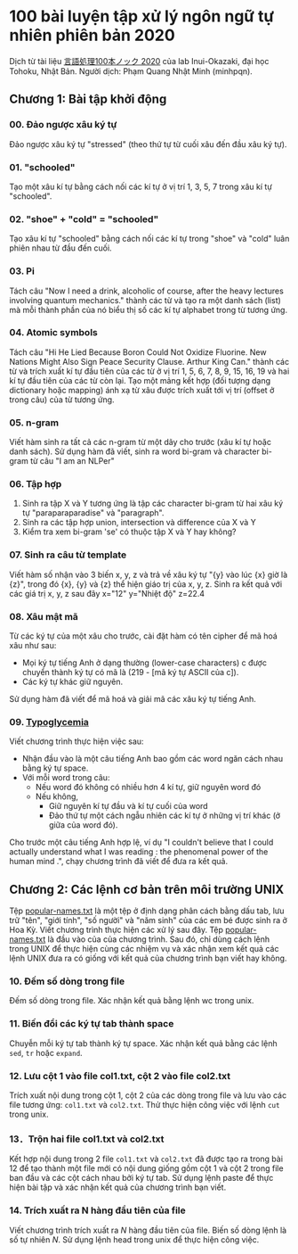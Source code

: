100 bài luyện tập xử lý ngôn ngữ tự nhiên phiên bản 2020
========================================================

Dịch từ tài liệu [言語処理100本ノック 2020](<https://nlp100.github.io/ja>) của lab Inui-Okazaki, đại học Tohoku, Nhật Bản. Người dịch: Phạm Quang Nhật Minh
(minhpqn).

## Chương 1: Bài tập khởi động

### 00. Đảo ngược xâu ký tự

Đảo ngược xâu ký tự "stressed" (theo thứ tự từ cuối xâu đến đầu xâu ký tự).

### 01. "schooled"

Tạo một xâu kí tự bằng cách nối các kí tự ở vị trí 1, 3, 5, 7 trong xâu kí tự "schooled".

### 02. "shoe" + "cold" = "schooled"

Tạo xâu kí tự "schooled" bằng cách nối các kí tự trong "shoe" và "cold" luân phiên nhau từ đầu đến cuối.

### 03. Pi

Tách câu "Now I need a drink, alcoholic of course, after the heavy lectures involving quantum mechanics." thành các từ và 
tạo ra một danh sách (list) mà mỗi thành phần của nó biểu thị số các kí tự alphabet trong từ tương ứng.

### 04. Atomic symbols

Tách câu "Hi He Lied Because Boron Could Not Oxidize Fluorine. New Nations Might Also Sign Peace Security Clause. Arthur King Can." thành các từ
và trích xuất kí tự đầu tiên của các từ ở vị trí 1, 5, 6, 7, 8, 9, 15, 16, 19 và hai kí tự đầu tiên của các từ còn lại. Tạo một mảng kết hợp (đối tượng
dạng dictionary hoặc mapping) ánh xạ từ xâu được trích xuất tới vị trí (offset ở trong câu) của từ tương ứng.

### 05. n-gram

Viết hàm sinh ra tất cả các n-gram từ một dãy cho trước (xâu kí tự hoặc danh sách). Sử dụng hàm đã viết, sinh ra word bi-gram và character bi-gram từ câu "I am an NLPer"

### 06. Tập hợp

1.  Sinh ra tập X và Y tương ứng là tập các character bi-gram từ hai xâu ký tự
    "paraparaparadise" và "paragraph".
2.  Sinh ra các tập hợp union, intersection và difference của X và Y
3.  Kiểm tra xem bi-gram 'se' có thuộc tập X và Y hay không?

### 07. Sinh ra câu từ template

Viết hàm số nhận vào 3 biến x, y, z và trả về xâu ký tự "{y} vào lúc {x} giờ là {z}", trong đó {x}, {y} và {z} thể hiện giáo trị của x, y, z.
Sinh ra kết quả với các giá trị x, y, z sau đây x="12" y="Nhiệt độ" z=22.4

### 08. Xâu mật mã

Từ các ký tự của một xâu cho trước, cài đặt hàm có tên cipher để mã hoá xâu như
sau:

- Mọi ký tự tiếng Anh ở dạng thường (lower-case characters) c được chuyển
thành ký tự có mã là (219 - [mã ký tự ASCII của c]).
- Các ký tự khác giữ nguyên.

Sử dụng hàm đã viết để mã hoá và giải mã các xâu ký tự tiếng Anh.

### 09. [Typoglycemia](<https://en.wikipedia.org/wiki/Typoglycemia>)

Viết chương trình thực hiện việc sau:

- Nhận đầu vào là một câu tiếng Anh bao gồm các word ngăn cách nhau bằng ký tự
space. 
- Với mỗi word trong câu:
    * Nếu word đó không có nhiều hơn 4 kí tự, giữ nguyên word đó
    * Nếu không,
        + Giữ nguyên kí tự đầu và kí tự cuối của word
        + Đảo thứ tự một cách ngẫu nhiên các kí tự ở những vị trí khác (ở giữa của word đó).

Cho trước một câu tiếng Anh hợp lệ, ví dụ "I couldn't believe that I could actually understand what I
was reading : the phenomenal power of the human mind .", chạy chương trình đã
viết để đưa ra kết quả.

## Chương 2: Các lệnh cơ bản trên môi trường UNIX

Tệp [popular-names.txt](https://nlp100.github.io/data/popular-names.txt) là một tệp ở định dạng phân cách bằng dấu tab, lưu trữ "tên", "giới tính", "số người" và "năm sinh" của các em bé được sinh ra ở Hoa Kỳ. Viết chương trình thực hiện các xử lý sau đây. Tệp [popular-names.txt](https://nlp100.github.io/data/popular-names.txt) là đầu vào của của chương trình. Sau đó, chỉ dùng cách lệnh trong UNIX để thực hiện cùng các nhiệm vụ và xác nhận xem kết quả các lệnh UNIX đưa ra có giống với kết quả của chương trình bạn viết hay không.

### 10. Đếm số dòng trong file

Đếm số dòng trong file. Xác nhận kết quả bằng lệnh wc trong unix.

### 11. Biến đổi các ký tự tab thành space

Chuyễn mỗi ký tự tab thành ký tự space. Xác nhận kết quả bằng các lệnh
`sed`, `tr` hoặc `expand`.

### 12. Lưu cột 1 vào file col1.txt, cột 2 vào file col2.txt

Trích xuất nội dung trong cột 1, cột 2 của các dòng trong file và lưu vào các file tương ứng: `col1.txt`
và `col2.txt`. Thử thực hiện công việc với lệnh `cut` trong unix.

### 13．Trộn hai file col1.txt và col2.txt

Kết hợp nội dung trong 2 file `col1.txt` và `col2.txt` đã được tạo ra trong bài 12 để tạo thành một file mới có
nội dung giống gồm cột 1 và cột 2 trong file ban đầu và các cột cách nhau bởi ký tự tab. Sử dụng lệnh paste để thực hiện bài tập và xác nhận kết quả của chương trình bạn viết.

### 14. Trích xuất ra N hàng đầu tiên của file

Viết chương trình trích xuất ra *N* hàng đầu tiên của file. Biến số dòng lệnh là số tự nhiên *N*. Sử dụng lệnh head trong unix để thực hiện công việc.

